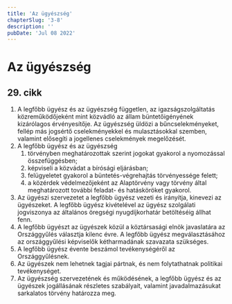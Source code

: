 ```yaml
---
title: 'Az ügyészség'
chapterSlug: '3-8'
description: ''
pubDate: 'Jul 08 2022'
---
```


# Az ügyészség

## 29. cikk
1. A legfőbb ügyész és az ügyészség független, az igazságszolgáltatás közreműködőjeként mint közvádló az állam büntetőigényének kizárólagos érvényesítője. Az ügyészség üldözi a bűncselekményeket, fellép más jogsértő cselekményekkel és mulasztásokkal szemben, valamint elősegíti a jogellenes cselekmények megelőzését.
2. A legfőbb ügyész és az ügyészség
   1. törvényben meghatározottak szerint jogokat gyakorol a nyomozással összefüggésben;
   2. képviseli a közvádat a bírósági eljárásban;
   3. felügyeletet gyakorol a büntetés-végrehajtás törvényessége felett;
   4. a közérdek védelmezőjeként az Alaptörvény vagy törvény által meghatározott további feladat- és hatásköröket gyakorol.
3. Az ügyészi szervezetet a legfőbb ügyész vezeti és irányítja, kinevezi az ügyészeket. A legfőbb ügyész kivételével az ügyész szolgálati jogviszonya az általános öregségi nyugdíjkorhatár betöltéséig állhat fenn.
4. A legfőbb ügyészt az ügyészek közül a köztársasági elnök javaslatára az Országgyűlés választja kilenc évre. A legfőbb ügyész megválasztásához az országgyűlési képviselők kétharmadának szavazata szükséges.
5. A legfőbb ügyész évente beszámol tevékenységéről az Országgyűlésnek.
6. Az ügyészek nem lehetnek tagjai pártnak, és nem folytathatnak politikai tevékenységet.
7. Az ügyészség szervezetének és működésének, a legfőbb ügyész és az ügyészek jogállásának részletes szabályait, valamint javadalmazásukat sarkalatos törvény határozza meg.
